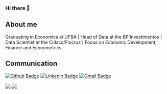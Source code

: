 ### Hi there 👋

## About me 
  
Graduating in Economics at UFBA | Head of Data at the BP Investimentos | Data Scientist at the Cidacs/Fiocruz | Focus on Economic Development, Finance and Econometrics.
 
## Communication 
[![Github Badge](https://img.shields.io/badge/-Github-000?style=flat-square&logo=Github&logoColor=white&link=https://github.com/CleitonOERocha)](https://github.com/CleitonOERocha)
[![Linkedin Badge](https://img.shields.io/badge/-LinkedIn-blue?style=flat-square&logo=Linkedin&logoColor=white&link=www.linkedin.com/in/cleitonoerocha/)](www.linkedin.com/in/cleitonoerocha/)
[![Gmail Badge](https://img.shields.io/badge/-Gmail-c14438?style=flat-square&logo=Gmail&logoColor=white&link=mailto:cleitonotavio058@gmail.com)](mailto:cleitonotavio058@gmail.com)


<a href="https://github.com/CleitonOERocha/github-readme-stats">
  <img align="center" src="https://github-readme-stats.vercel.app/api/top-langs/?username=CleitonOERocha&langs_count=3&theme=tokyonight&layout=compact" />
</a>
<a href="https://github-readme-stats.vercel.app/api?username=CleitonOERocha">
  <img align="center" src="https://github-readme-stats.vercel.app/api?username=CleitonOERocha&show_icons=true&theme=tokyonight" />
</a>

